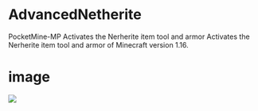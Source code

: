 # AdvancedNetherite
PocketMine-MP Activates the Nerherite item tool and armor
Activates the Nerherite item tool and armor of Minecraft version 1.16.

# image

![](https://raw.githubusercontent.com/GodVas/AdvancedNetherite/master/image.jpg)
